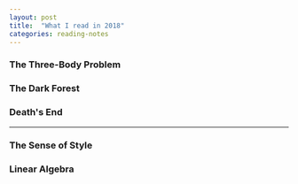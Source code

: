 ```yaml
---
layout: post
title:  "What I read in 2018"
categories: reading-notes
---
```


### The Three-Body Problem

### The Dark Forest

### Death's End

---

### The Sense of Style

### Linear Algebra
